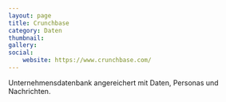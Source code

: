 ```yaml
---
layout: page
title: Crunchbase
category: Daten
thumbnail:
gallery:
social:
    website: https://www.crunchbase.com/
---
```

Unternehmensdatenbank angereichert mit Daten, Personas und Nachrichten.
